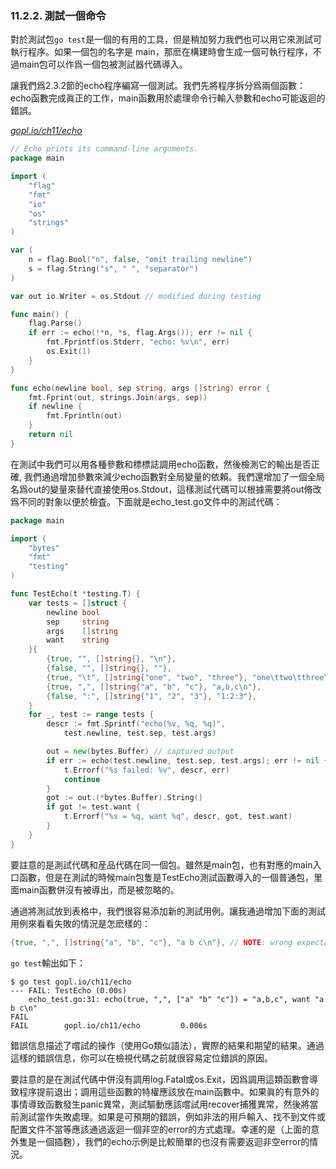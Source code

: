 ### 11.2.2. 測試一個命令

對於測試包`go test`是一個的有用的工具，但是稍加努力我們也可以用它來測試可執行程序。如果一個包的名字是 main，那麽在構建時會生成一個可執行程序，不過main包可以作爲一個包被測試器代碼導入。

讓我們爲2.3.2節的echo程序編寫一個測試。我們先將程序拆分爲兩個函數：echo函數完成眞正的工作，main函數用於處理命令行輸入參數和echo可能返迴的錯誤。

<u><i>gopl.io/ch11/echo</i></u>
```Go
// Echo prints its command-line arguments.
package main

import (
	"flag"
	"fmt"
	"io"
	"os"
	"strings"
)

var (
	n = flag.Bool("n", false, "omit trailing newline")
	s = flag.String("s", " ", "separator")
)

var out io.Writer = os.Stdout // modified during testing

func main() {
	flag.Parse()
	if err := echo(!*n, *s, flag.Args()); err != nil {
		fmt.Fprintf(os.Stderr, "echo: %v\n", err)
		os.Exit(1)
	}
}

func echo(newline bool, sep string, args []string) error {
	fmt.Fprint(out, strings.Join(args, sep))
	if newline {
		fmt.Fprintln(out)
	}
	return nil
}
```

在測試中我們可以用各種參數和標標誌調用echo函數，然後檢測它的輸出是否正確, 我們通過增加參數來減少echo函數對全局變量的依賴。我們還增加了一個全局名爲out的變量來替代直接使用os.Stdout，這樣測試代碼可以根據需要將out脩改爲不同的對象以便於檢査。下面就是echo_test.go文件中的測試代碼：

```Go
package main

import (
	"bytes"
	"fmt"
	"testing"
)

func TestEcho(t *testing.T) {
	var tests = []struct {
		newline bool
		sep     string
		args    []string
		want    string
	}{
		{true, "", []string{}, "\n"},
		{false, "", []string{}, ""},
		{true, "\t", []string{"one", "two", "three"}, "one\ttwo\tthree\n"},
		{true, ",", []string{"a", "b", "c"}, "a,b,c\n"},
		{false, ":", []string{"1", "2", "3"}, "1:2:3"},
	}
	for _, test := range tests {
		descr := fmt.Sprintf("echo(%v, %q, %q)",
			test.newline, test.sep, test.args)

		out = new(bytes.Buffer) // captured output
		if err := echo(test.newline, test.sep, test.args); err != nil {
			t.Errorf("%s failed: %v", descr, err)
			continue
		}
		got := out.(*bytes.Buffer).String()
		if got != test.want {
			t.Errorf("%s = %q, want %q", descr, got, test.want)
		}
	}
}
```

要註意的是測試代碼和産品代碼在同一個包。雖然是main包，也有對應的main入口函數，但是在測試的時候main包隻是TestEcho測試函數導入的一個普通包，里面main函數併沒有被導出，而是被忽略的。

通過將測試放到表格中，我們很容易添加新的測試用例。讓我通過增加下面的測試用例來看看失敗的情況是怎麽樣的：

```Go
{true, ",", []string{"a", "b", "c"}, "a b c\n"}, // NOTE: wrong expectation!
```

`go test`輸出如下：

```
$ go test gopl.io/ch11/echo
--- FAIL: TestEcho (0.00s)
    echo_test.go:31: echo(true, ",", ["a" "b" "c"]) = "a,b,c", want "a b c\n"
FAIL
FAIL        gopl.io/ch11/echo         0.006s
```

錯誤信息描述了嚐試的操作（使用Go類似語法），實際的結果和期望的結果。通過這樣的錯誤信息，你可以在檢視代碼之前就很容易定位錯誤的原因。

要註意的是在測試代碼中併沒有調用log.Fatal或os.Exit，因爲調用這類函數會導致程序提前退出；調用這些函數的特權應該放在main函數中。如果眞的有意外的事情導致函數發生panic異常，測試驅動應該嚐試用recover捕獲異常，然後將當前測試當作失敗處理。如果是可預期的錯誤，例如非法的用戶輸入、找不到文件或配置文件不當等應該通過返迴一個非空的error的方式處理。幸運的是（上面的意外隻是一個插麴），我們的echo示例是比較簡單的也沒有需要返迴非空error的情況。
